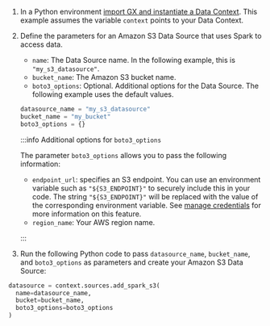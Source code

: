 
1. In a Python environment [import GX and instantiate a Data Context](core/installation_and_setup/manage_data_contexts.md).  This example assumes the variable `context` points to your Data Context.

2. Define the parameters for an Amazon S3 Data Source that uses Spark to access data.

    - `name`: The Data Source name.  In the following example, this is `"my_s3_datasource"`.
    - `bucket_name`: The Amazon S3 bucket name.
    - `boto3_options`: Optional.  Additional options for the Data Source.  The following example uses the default values.
    
    ```python title="Python"
    datasource_name = "my_s3_datasource"
    bucket_name = "my_bucket"
    boto3_options = {}
    ```
   
    :::info Additional options for `boto3_options`

    The parameter `boto3_options` allows you to pass the following information:

    - `endpoint_url`: specifies an S3 endpoint.  You can use an environment variable such as `"${S3_ENDPOINT}"` to securely include this in your code.  The string `"${S3_ENDPOINT}"` will be replaced with the value of the corresponding environment variable.  See [manage credentials](/core/installation_and_setup/manage_credentials.md?credential-style=environment_variables) for more information on this feature.
    - `region_name`: Your AWS region name.

    :::

4. Run the following Python code to pass `datasource_name`, `bucket_name`, and `boto3_options` as parameters and create your Amazon S3 Data Source:

  ```python title="Python"
datasource = context.sources.add_spark_s3(
    name=datasource_name,
    bucket=bucket_name,
    boto3_options=boto3_options
) 
  ```
